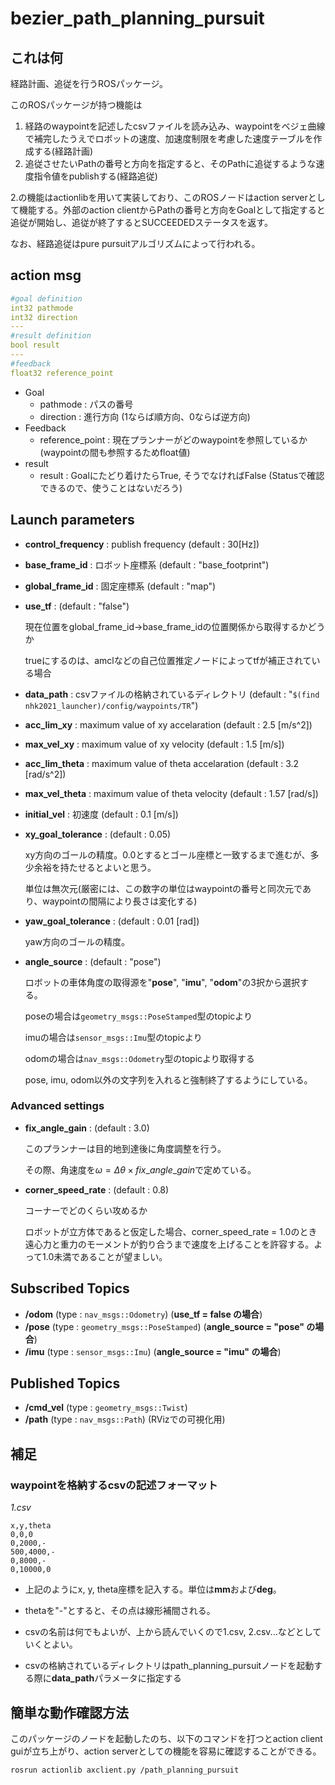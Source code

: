 # bezier_path_planning_pursuit

## これは何

経路計画、追従を行うROSパッケージ。

このROSパッケージが持つ機能は

1. 経路のwaypointを記述したcsvファイルを読み込み、waypointをベジェ曲線で補完したうえでロボットの速度、加速度制限を考慮した速度テーブルを作成する(経路計画)
2. 追従させたいPathの番号と方向を指定すると、そのPathに追従するような速度指令値をpublishする(経路追従)

2.の機能はactionlibを用いて実装しており、このROSノードはaction serverとして機能する。外部のaction clientからPathの番号と方向をGoalとして指定すると追従が開始し、追従が終了するとSUCCEEDEDステータスを返す。

なお、経路追従はpure pursuitアルゴリズムによって行われる。



## action msg

```yaml
#goal definition
int32 pathmode
int32 direction
---
#result definition
bool result
---
#feedback
float32 reference_point
```

- Goal
  - pathmode : パスの番号
  - direction : 進行方向 (1ならば順方向、0ならば逆方向)
- Feedback
  - reference_point : 現在プランナーがどのwaypointを参照しているか(waypointの間も参照するためfloat値)
- result
  - result : Goalにたどり着けたらTrue, そうでなければFalse (Statusで確認できるので、使うことはないだろう)



## Launch parameters

- **control_frequency** : publish frequency (default : 30[Hz])

- **base_frame_id** : ロボット座標系 (default : "base_footprint")

- **global_frame_id** : 固定座標系 (default : "map")

- **use_tf** : (default : "false")

  現在位置をglobal_frame_id->base_frame_idの位置関係から取得するかどうか

  trueにするのは、amclなどの自己位置推定ノードによってtfが補正されている場合

- **data_path** : csvファイルの格納されているディレクトリ (default : "`$(find nhk2021_launcher)/config/waypoints/TR`")

- **acc_lim_xy** : maximum value of xy accelaration (default : 2.5 [m/s^2])

- **max_vel_xy** : maximum value of xy velocity (default : 1.5 [m/s])

- **acc_lim_theta** : maximum value of theta accelaration (default : 3.2 [rad/s^2])

- **max_vel_theta** : maximum value of theta velocity (default : 1.57 [rad/s])

- **initial_vel** : 初速度 (default : 0.1 [m/s])

- **xy_goal_tolerance** :  (default : 0.05)

  xy方向のゴールの精度。0.0とするとゴール座標と一致するまで進むが、多少余裕を持たせるとよいと思う。

  単位は無次元(厳密には、この数字の単位はwaypointの番号と同次元であり、waypointの間隔により長さは変化する)
  
- **yaw_goal_tolerance** :  (default : 0.01 [rad])

  yaw方向のゴールの精度。

- **angle_source** : (default : "pose")

  ロボットの車体角度の取得源を"**pose**", "**imu**", "**odom**"の3択から選択する。

  poseの場合は`geometry_msgs::PoseStamped`型のtopicより

  imuの場合は`sensor_msgs::Imu`型のtopicより

  odomの場合は`nav_msgs::Odometry`型のtopicより取得する

  pose, imu, odom以外の文字列を入れると強制終了するようにしている。

  

### Advanced settings

- **fix_angle_gain** :  (default : 3.0)

  このプランナーは目的地到達後に角度調整を行う。

  その際、角速度を$ω=Δθ\times fix\_angle\_gain$で定めている。

- **corner_speed_rate** :  (default : 0.8)

  コーナーでどのくらい攻めるか

  ロボットが立方体であると仮定した場合、corner_speed_rate = 1.0のとき遠心力と重力のモーメントが釣り合うまで速度を上げることを許容する。よって1.0未満であることが望ましい。



## Subscribed Topics

- **/odom** (type : `nav_msgs::Odometry`) (**use_tf = false の場合**)
- **/pose** (type : `geometry_msgs::PoseStamped`) (**angle_source = "pose" の場合**)
- **/imu** (type : `sensor_msgs::Imu`) (**angle_source = "imu" の場合**)



## Published Topics

- **/cmd_vel** (type : `geometry_msgs::Twist`)
- **/path** (type : `nav_msgs::Path`) (RVizでの可視化用)



## 補足

### waypointを格納するcsvの記述フォーマット

*1.csv*

```csv
x,y,theta
0,0,0
0,2000,-
500,4000,-
0,8000,-
0,10000,0
```

- 上記のようにx, y, theta座標を記入する。単位は**mm**および**deg**。

- thetaを"-"とすると、その点は線形補間される。

- csvの名前は何でもよいが、上から読んでいくので1.csv, 2.csv...などとしていくとよい。

- csvの格納されているディレクトリはpath_planning_pursuitノードを起動する際に**data_path**パラメータに指定する



## 簡単な動作確認方法

このパッケージのノードを起動したのち、以下のコマンドを打つとaction client guiが立ち上がり、action serverとしての機能を容易に確認することができる。

```shell
rosrun actionlib axclient.py /path_planning_pursuit
```

